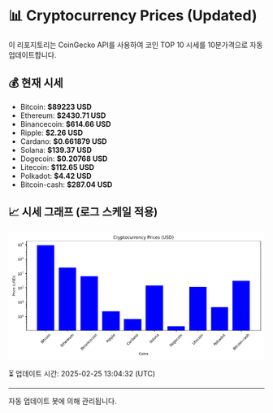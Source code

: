 
# 📊 Cryptocurrency Prices (Updated)

이 리포지토리는 CoinGecko API를 사용하여 코인 TOP 10 시세를 10분가격으로 자동 업데이트합니다.

## 💰 현재 시세
- Bitcoin: **$89223 USD**
- Ethereum: **$2430.71 USD**
- Binancecoin: **$614.66 USD**
- Ripple: **$2.26 USD**
- Cardano: **$0.661879 USD**
- Solana: **$139.37 USD**
- Dogecoin: **$0.20768 USD**
- Litecoin: **$112.65 USD**
- Polkadot: **$4.42 USD**
- Bitcoin-cash: **$287.04 USD**

## 📈 시세 그래프 (로그 스케일 적용)
![Crypto Prices](crypto_prices.png)

⏳ 업데이트 시간: 2025-02-25 13:04:32 (UTC)

---
자동 업데이트 봇에 의해 관리됩니다.
